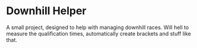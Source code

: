 # Downhill Helper

A small project, designed to help with managing downhill races.
Will hell to measure the qualification times, automatically create brackets and stuff like that.
